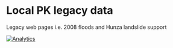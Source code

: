 # Local PK legacy data

Legacy web pages i.e. 2008 floods and Hunza landslide support

[![Analytics](https://ga-beacon.appspot.com/UA-50688851-1/localpk/legacy)](https://github.com/igrigorik/ga-beacon)
